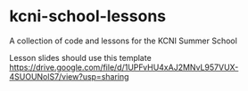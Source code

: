 # kcni-school-lessons
A collection of code and lessons for the KCNI Summer School

Lesson slides should use this template https://drive.google.com/file/d/1UPFvHU4xAJ2MNvL957VUX-4SUOUNolS7/view?usp=sharing
